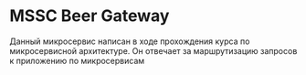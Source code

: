 # MSSC Beer Gateway

Данный микросервис написан в ходе прохождения курса по микросервисной архитектуре.
Он отвечает за маршрутизацию запросов к приложению по микросервисам
